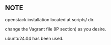## NOTE
openstack installation located at scripts/ dir.

change the Vagrant file (IP section) as you desire.

ubuntu24.04 has been used.
